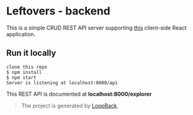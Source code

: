 # Leftovers - backend
This is a simple CRUD REST API server supporting [this](https://github.com/adelkov/leftovers) client-side React application.

## Run it locally
```
clone this repo
$ npm install
$ npm start
Server is listening at localhost:8000/api
```
This REST API is documented at **localhost:8000/explorer**

> The project is generated by [LoopBack](http://loopback.io).
